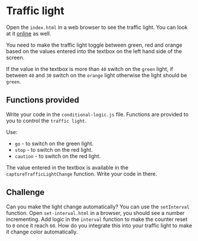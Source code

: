 # Traffic light

Open the `index.html` in a web browser to see the traffic light. You can look at it [online](https://codex-academy.github.io/traffic-light/) as well.

You need to make the traffic light toggle between green, red and orange based on the values entered into the textbox on the left hand side of the screen.

If the value in the textbox is more than `40` switch on the `green` light, if between `40` and `30` switch on the `orange` light otherwise the light should be `green`.

## Functions provided

Write your code in the `conditional-logic.js` file. Functions are provided to you to control the `traffic light`.

Use:

* `go` - to switch on the green light.
* `stop` - to switch on the red light.
* `caution` - to switch on the red light.

The value entered in the textbox is available in the `captureTrafficLightChange` function. Write your code in there.

## Challenge

Can you make the light change automatically? You can use the `setInterval` function. Open `set-interval.html` in a browser, you should see a number incrementing. Add logic in the `interval` function to make the counter reset to `0` once it reach `60`. How do you integrate this into your traffic light to make it change color automatically.
